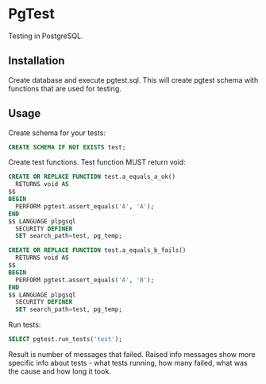 # PgTest
Testing in PostgreSQL.

## Installation
Create database and execute pgtest.sql. This will create pgtest schema with functions that are used for testing.

## Usage
Create schema for your tests:
```sql
CREATE SCHEMA IF NOT EXISTS test;
```

Create test functions. Test function MUST return void:
```sql
CREATE OR REPLACE FUNCTION test.a_equals_a_ok()
  RETURNS void AS
$$
BEGIN
  PERFORM pgtest.assert_equals('A', 'A');
END
$$ LANGUAGE plpgsql
  SECURITY DEFINER
  SET search_path=test, pg_temp;
```
```sql
CREATE OR REPLACE FUNCTION test.a_equals_b_fails()
  RETURNS void AS
$$
BEGIN
  PERFORM pgtest.assert_equals('A', 'B');
END
$$ LANGUAGE plpgsql
  SECURITY DEFINER
  SET search_path=test, pg_temp;
```

Run tests:
```sql
SELECT pgtest.run_tests('test');
```

Result is number of messages that failed. Raised info messages show more specific info about tests - what tests running, how many failed, what was the cause and how long it took.

